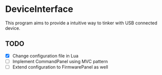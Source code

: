 # DeviceInterface

This program aims to provide a intuitive way to tinker with USB connected device.

## TODO

- [x] Change configuration file in Lua
- [ ] Implement CommandPanel using MVC pattern
- [ ] Extend configuration to FirmwarePanel as well
